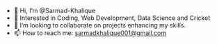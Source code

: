 - 👋 Hi, I’m @Sarmad-Khalique
- 👀 Interested in Coding, Web Development, Data Science and Cricket
- 💞️ I’m looking to collaborate on projects enhancing my skills.
- 📫 How to reach me: sarmadkhalique001@gmail.com

<!---
Sarmad-Khalique/Sarmad-Khalique is a ✨ special ✨ repository because its `README.md` (this file) appears on your GitHub profile.
You can click the Preview link to take a look at your changes.
--->
